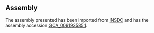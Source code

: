 
Assembly
--------

The assembly presented has been imported from 
[INSDC](http://www.insdc.org) and has the assembly accession
[GCA\_009193585.1](http://www.ebi.ac.uk/ena/data/view/GCA_009193585.1).

